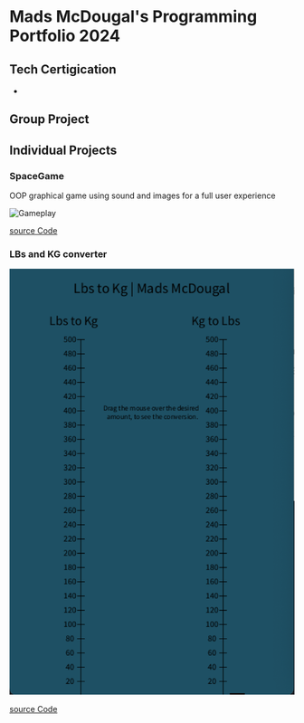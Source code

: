 # Mads McDougal's Programming Portfolio 2024 
## Tech Certigication
*

## Group Project

## Individual Projects

### SpaceGame
OOP graphical game using sound and images for a full user experience 

![Gameplay]()

[source Code]()

### LBs and KG converter
![Conversion](https://github.com/olmpyia/programmingportfolio/blob/main/images/Screenshot%202024-02-02%20at%2011.06.54%20AM.png)

[source Code](https://github.com/olmpyia/programmingportfolio/blob/main/src/lbs_to_kg.zip)
